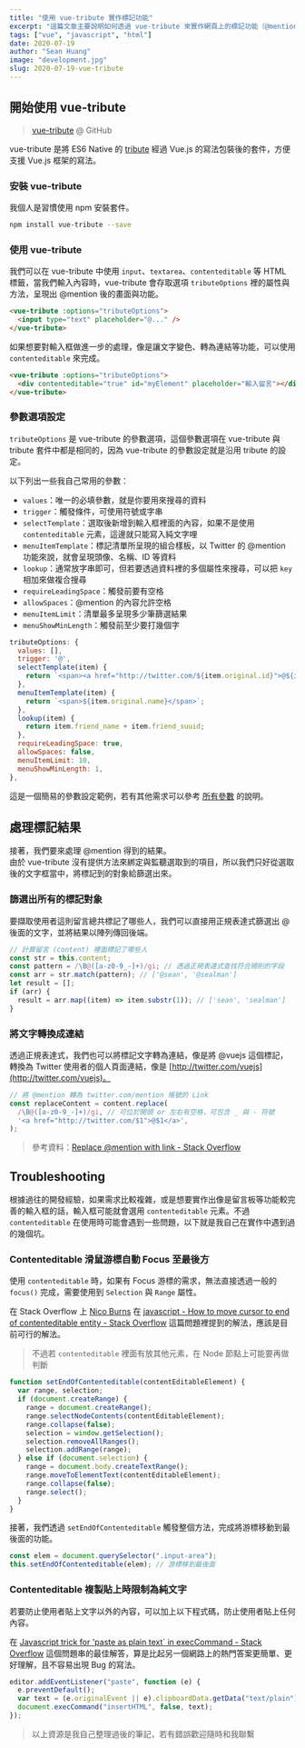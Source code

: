 ```yaml
---
title: "使用 vue-tribute 實作標記功能"
excerpt: "這篇文章主要說明如何透過 vue-tribute 來實作網頁上的標記功能（@mention），先備知識必須要已經基本會使用 Vue。"
tags: ["vue", "javascript", "html"]
date: 2020-07-19
author: "Sean Huang"
image: "development.jpg"
slug: 2020-07-19-vue-tribute
---
```


## 開始使用 vue-tribute

> [vue-tribute](https://github.com/syropian/vue-tribute) @ GitHub

vue-tribute 是將 ES6 Native 的 [tribute](https://github.com/zurb/tribute) 經過 Vue.js 的寫法包裝後的套件，方便支援 Vue.js 框架的寫法。

### 安裝 vue-tribute

我個人是習慣使用 npm 安裝套件。

```bash
npm install vue-tribute --save
```

### 使用 vue-tribute

我們可以在 vue-tribute 中使用 `input`、`textarea`、`contenteditable` 等 HTML 標籤，當我們輸入內容時，vue-tribute 會存取選項 `tributeOptions` 裡的屬性與方法，呈現出 @mention 後的畫面與功能。

```html
<vue-tribute :options="tributeOptions">
  <input type="text" placeholder="@..." />
</vue-tribute>
```

如果想要對輸入框做進一步的處理，像是讓文字變色、轉為連結等功能，可以使用 `contenteditable` 來完成。

```html
<vue-tribute :options="tributeOptions">
  <div contenteditable="true" id="myElement" placeholder="輸入留言"></div>
</vue-tribute>
```

### 參數選項設定

`tributeOptions` 是 vue-tribute 的參數選項，這個參數選項在 vue-tribute 與 tribute 套件中都是相同的，因為 vue-tribute 的參數設定就是沿用 tribute 的設定。

以下列出一些我自己常用的參數：

- `values`：唯一的必填參數，就是你要用來搜尋的資料
- `trigger`：觸發條件，可使用符號或字串
- `selectTemplate`：選取後新增到輸入框裡面的內容，如果不是使用 `contenteditable` 元素，這邊就只能寫入純文字哩
- `menuItemTemplate`：標記清單所呈現的組合樣板，以 Twitter 的 @mention 功能來說，就會呈現頭像、名稱、ID 等資料
- `lookup`：通常放字串即可，但若要透過資料裡的多個屬性來搜尋，可以把 `key` 相加來做複合搜尋
- `requireLeadingSpace`：觸發前要有空格
- `allowSpaces`：@mention 的內容允許空格
- `menuItemLimit`：清單最多呈現多少筆篩選結果
- `menuShowMinLength`：觸發前至少要打幾個字

```javascript
tributeOptions: {
  values: [],
  trigger: '@',
  selectTemplate(item) {
    return `<span><a href="http://twitter.com/${item.original.id}">@${item.original.name}</a></span>`;
  },
  menuItemTemplate(item) {
    return `<span>${item.original.name}</span>`;
  },
  lookup(item) {
    return item.friend_name + item.friend_suuid;
  },
  requireLeadingSpace: true,
  allowSpaces: false,
  menuItemLimit: 10,
  menuShowMinLength: 1,
},
```

這是一個簡易的參數設定範例，若有其他需求可以參考 [所有參數](https://github.com/zurb/tribute#a-collection) 的說明。

## 處理標記結果

接著，我們要來處理 @mention 得到的結果。  
由於 vue-tribute 沒有提供方法來綁定與監聽選取到的項目，所以我們只好從選取後的文字框當中，將標記到的對象給篩選出來。

### 篩選出所有的標記對象

要擷取使用者這則留言總共標記了哪些人，我們可以直接用正規表達式篩選出 @ 後面的文字，並將結果以陣列傳回後端。

```javascript
// 計算留言 (content) 裡面標記了哪些人
const str = this.content;
const pattern = /\B@([a-z0-9_-]+)/gi; // 透過正規表達式查找符合規則的字段
const arr = str.match(pattern); // ['@sean', '@sealman']
let result = [];
if (arr) {
  result = arr.map((item) => item.substr(1)); // ['sean', 'sealman']
}
```

### 將文字轉換成連結

透過正規表達式，我們也可以將標記文字轉為連結，像是將 @vuejs 這個標記，轉換為 Twitter 使用者的個人頁面連結，像是 [http://twitter.com/vuejs](http://twitter.com/vuejs)。

```javascript
// 將 @mention 轉為 twitter.com/mention 帳號的 Link
const replaceContent = content.replace(
  /\B@([a-z0-9_-]+)/gi, // 可位於開頭 or 左右有空格，可包含 _ 與 - 符號
  '<a href="http://twitter.com/$1">@$1</a>',
);
```

> 參考資料：[Replace @mention with link - Stack Overflow](https://stackoverflow.com/questions/16879588/replace-mention-with-link)

## Troubleshooting

根據過往的開發經驗，如果需求比較複雜，或是想要實作出像是留言板等功能較完善的輸入框的話，輸入框可能就會選用 `contenteditable` 元素。不過 `contenteditable` 在使用時可能會遇到一些問題，以下就是我自己在實作中遇到過的幾個坑。

### Contenteditable 滑鼠游標自動 Focus 至最後方

使用 `contenteditable` 時，如果有 Focus 游標的需求，無法直接透過一般的 `focus()` 完成，需要使用到 `Selection` 與 `Range` 屬性。

在 Stack Overflow 上 [Nico Burns](https://stackoverflow.com/users/140293/nico-burns) 在 [javascript - How to move cursor to end of contenteditable entity - Stack Overflow](https://stackoverflow.com/a/3866442/13594832) 這篇問題裡提到的解法，應該是目前可行的解法。

> 不過若 `contenteditable` 裡面有放其他元素，在 Node 節點上可能要再做判斷

```javascript
function setEndOfContenteditable(contentEditableElement) {
  var range, selection;
  if (document.createRange) {
    range = document.createRange();
    range.selectNodeContents(contentEditableElement);
    range.collapse(false);
    selection = window.getSelection();
    selection.removeAllRanges();
    selection.addRange(range);
  } else if (document.selection) {
    range = document.body.createTextRange();
    range.moveToElementText(contentEditableElement);
    range.collapse(false);
    range.select();
  }
}
```

接著，我們透過 `setEndOfContenteditable` 觸發整個方法，完成將游標移動到最後面的功能。

```javascript
const elem = document.querySelector(".input-area");
this.setEndOfContenteditable(elem); // 游標移到最後面
```

### Contenteditable 複製貼上時限制為純文字

若要防止使用者貼上文字以外的內容，可以加上以下程式碼，防止使用者貼上任何內容。

在 [Javascript trick for \'paste as plain text\` in execCommand - Stack Overflow](https://stackoverflow.com/a/12028136/13594832) 這個問題串的最佳解答，算是比起另一個網路上的熱門答案更簡單、更好理解，且不容易出現 Bug 的寫法。

```javascript
editor.addEventListener("paste", function (e) {
  e.preventDefault();
  var text = (e.originalEvent || e).clipboardData.getData("text/plain");
  document.execCommand("insertHTML", false, text);
});
```

> 以上資源是我自己整理過後的筆記，若有錯誤歡迎隨時和我聯繫
